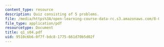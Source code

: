 ```yaml
---
content_type: resource
description: Quiz consisting of 5 problems.
file: /media/https%3A/open-learning-course-data-rc.s3.amazonaws.com/8-022-physics-ii-electricity-and-magnetism-fall-2004/9510c6b60f7fbdc81775661d70b5d02f_q1_s04.pdf
file_type: application/pdf
resourcetype: Document
title: q1_s04.pdf
uid: 9510c6b6-0f7f-bdc8-1775-661d70b5d02f
---
```

